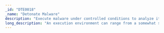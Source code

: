 ```yaml
---
_id: "DTE0018"
_name: "Detonate Malware"
description: "Execute malware under controlled conditions to analyze its functionality."
long_description: "An execution environment can range from a somewhat sterile commercial malware execution appliance, to a bespoke system crafted to meet engagement goals.  The execution environment will typically be highly instrumented and have special controls to ensure the experiment is contained and harmless to unrelated systems."
---
```

